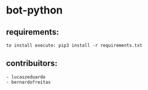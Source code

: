 # bot-python

## requirements:
    to install execute: pip3 install -r requirements.txt

## contribuitors:
    - lucaszeduardo
    - bernardofreitas
